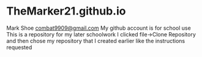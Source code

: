 # TheMarker21.github.io

Mark Shoe combat9909@gmail.com
My github account is for school use
This is a repository for my later schoolwork
I clicked file->Clone Repository and then chose my repository that I created earlier like the instructions requested